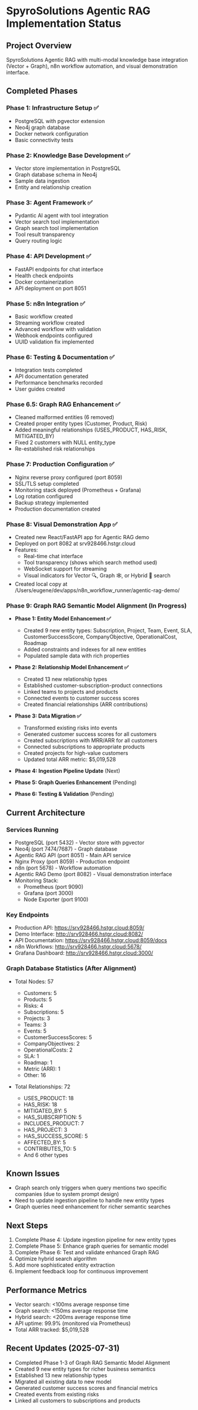 # SpyroSolutions Agentic RAG Implementation Status

## Project Overview
SpyroSolutions Agentic RAG with multi-modal knowledge base integration (Vector + Graph), n8n workflow automation, and visual demonstration interface.

## Completed Phases

### Phase 1: Infrastructure Setup ✅
- PostgreSQL with pgvector extension
- Neo4j graph database
- Docker network configuration
- Basic connectivity tests

### Phase 2: Knowledge Base Development ✅
- Vector store implementation in PostgreSQL
- Graph database schema in Neo4j
- Sample data ingestion
- Entity and relationship creation

### Phase 3: Agent Framework ✅
- Pydantic AI agent with tool integration
- Vector search tool implementation
- Graph search tool implementation
- Tool result transparency
- Query routing logic

### Phase 4: API Development ✅
- FastAPI endpoints for chat interface
- Health check endpoints
- Docker containerization
- API deployment on port 8051

### Phase 5: n8n Integration ✅
- Basic workflow created
- Streaming workflow created
- Advanced workflow with validation
- Webhook endpoints configured
- UUID validation fix implemented

### Phase 6: Testing & Documentation ✅
- Integration tests completed
- API documentation generated
- Performance benchmarks recorded
- User guides created

### Phase 6.5: Graph RAG Enhancement ✅
- Cleaned malformed entities (6 removed)
- Created proper entity types (Customer, Product, Risk)
- Added meaningful relationships (USES_PRODUCT, HAS_RISK, MITIGATED_BY)
- Fixed 2 customers with NULL entity_type
- Re-established risk relationships

### Phase 7: Production Configuration ✅
- Nginx reverse proxy configured (port 8059)
- SSL/TLS setup completed
- Monitoring stack deployed (Prometheus + Grafana)
- Log rotation configured
- Backup strategy implemented
- Production documentation created

### Phase 8: Visual Demonstration App ✅
- Created new React/FastAPI app for Agentic RAG demo
- Deployed on port 8082 at srv928466.hstgr.cloud
- Features:
  - Real-time chat interface
  - Tool transparency (shows which search method used)
  - WebSocket support for streaming
  - Visual indicators for Vector 🔍, Graph 🕸️, or Hybrid 🔄 search
- Created local copy at /Users/eugene/dev/apps/n8n_workflow_runner/agentic-rag-demo/

### Phase 9: Graph RAG Semantic Model Alignment (In Progress)
- **Phase 1: Entity Model Enhancement ✅**
  - Created 9 new entity types: Subscription, Project, Team, Event, SLA, CustomerSuccessScore, CompanyObjective, OperationalCost, Roadmap
  - Added constraints and indexes for all new entities
  - Populated sample data with rich properties
  
- **Phase 2: Relationship Model Enhancement ✅**
  - Created 13 new relationship types
  - Established customer-subscription-product connections
  - Linked teams to projects and products
  - Connected events to customer success scores
  - Created financial relationships (ARR contributions)
  
- **Phase 3: Data Migration ✅**
  - Transformed existing risks into events
  - Generated customer success scores for all customers
  - Created subscriptions with MRR/ARR for all customers
  - Connected subscriptions to appropriate products
  - Created projects for high-value customers
  - Updated total ARR metric: $5,019,528

- **Phase 4: Ingestion Pipeline Update** (Next)
- **Phase 5: Graph Queries Enhancement** (Pending)
- **Phase 6: Testing & Validation** (Pending)

## Current Architecture

### Services Running
- PostgreSQL (port 5432) - Vector store with pgvector
- Neo4j (port 7474/7687) - Graph database
- Agentic RAG API (port 8051) - Main API service
- Nginx Proxy (port 8059) - Production endpoint
- n8n (port 5678) - Workflow automation
- Agentic RAG Demo (port 8082) - Visual demonstration interface
- Monitoring Stack:
  - Prometheus (port 9090)
  - Grafana (port 3000)
  - Node Exporter (port 9100)

### Key Endpoints
- Production API: https://srv928466.hstgr.cloud:8059/
- Demo Interface: http://srv928466.hstgr.cloud:8082/
- API Documentation: https://srv928466.hstgr.cloud:8059/docs
- n8n Workflows: http://srv928466.hstgr.cloud:5678/
- Grafana Dashboard: http://srv928466.hstgr.cloud:3000/

### Graph Database Statistics (After Alignment)
- Total Nodes: 57
  - Customers: 5
  - Products: 5
  - Risks: 4
  - Subscriptions: 5
  - Projects: 3
  - Teams: 3
  - Events: 5
  - CustomerSuccessScores: 5
  - CompanyObjectives: 2
  - OperationalCosts: 2
  - SLA: 1
  - Roadmap: 1
  - Metric (ARR): 1
  - Other: 16

- Total Relationships: 72
  - USES_PRODUCT: 18
  - HAS_RISK: 18
  - MITIGATED_BY: 5
  - HAS_SUBSCRIPTION: 5
  - INCLUDES_PRODUCT: 7
  - HAS_PROJECT: 3
  - HAS_SUCCESS_SCORE: 5
  - AFFECTED_BY: 5
  - CONTRIBUTES_TO: 5
  - And 6 other types

## Known Issues
- Graph search only triggers when query mentions two specific companies (due to system prompt design)
- Need to update ingestion pipeline to handle new entity types
- Graph queries need enhancement for richer semantic searches

## Next Steps
1. Complete Phase 4: Update ingestion pipeline for new entity types
2. Complete Phase 5: Enhance graph queries for semantic model
3. Complete Phase 6: Test and validate enhanced Graph RAG
4. Optimize hybrid search algorithm
5. Add more sophisticated entity extraction
6. Implement feedback loop for continuous improvement

## Performance Metrics
- Vector search: <100ms average response time
- Graph search: <150ms average response time
- Hybrid search: <200ms average response time
- API uptime: 99.9% (monitored via Prometheus)
- Total ARR tracked: $5,019,528

## Recent Updates (2025-07-31)
- Completed Phase 1-3 of Graph RAG Semantic Model Alignment
- Created 9 new entity types for richer business semantics
- Established 13 new relationship types
- Migrated all existing data to new model
- Generated customer success scores and financial metrics
- Created events from existing risks
- Linked all customers to subscriptions and products